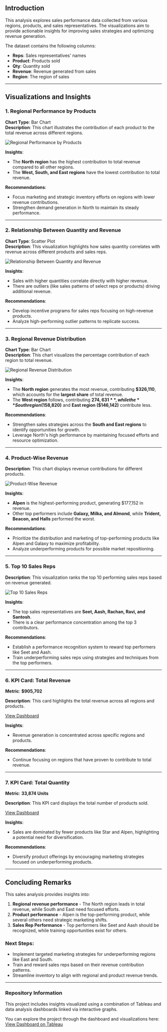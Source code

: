 
## **Introduction**

This analysis explores sales performance data collected from various regions, products, and sales representatives. The visualizations aim to provide actionable insights for improving sales strategies and optimizing revenue generation.

The dataset contains the following columns:
- **Reps**: Sales representatives' names
- **Product**: Products sold
- **Qty**: Quantity sold
- **Revenue**: Revenue generated from sales
- **Region**: The region of sales

---

## **Visualizations and Insights**

### **1. Regional Performance by Products**

**Chart Type**: Bar Chart  
**Description**: This chart illustrates the contribution of each product to the total revenue across different regions.  

![Regional Performance by Products](RegionalPerformance.png)

**Insights**:
- The **North region** has the highest contribution to total revenue compared to all other regions.
- The **West, South, and East regions** have the lowest contribution to total revenue.

**Recommendations**:
- Focus marketing and strategic inventory efforts on regions with lower revenue contributions.
- Strengthen demand generation in North to maintain its steady performance.

---

### **2. Relationship Between Quantity and Revenue**

**Chart Type**: Scatter Plot  
**Description**: This visualization highlights how sales quantity correlates with revenue across different products and sales reps.  

![Relationship Between Quantity and Revenue](Revenue&Quantity.png)

**Insights**:
- Sales with higher quantities correlate directly with higher revenue.
- There are outliers (like sales patterns of select reps or products) driving additional revenue.

**Recommendations**:
- Develop incentive programs for sales reps focusing on high-revenue products.
- Analyze high-performing outlier patterns to replicate success.

---

### **3. Regional Revenue Distribution**

**Chart Type**: Bar Chart  
**Description**: This chart visualizes the percentage contribution of each region to total revenue.  

![Regional Revenue Distribution](RegionalRevenue.png)

**Insights**:
- The **North region** generates the most revenue, contributing **$326,110**, which accounts for the **largest share** of total revenue.
- The **West region** follows, contributing **$274,631**, while the **South region ($158,820)** and **East region ($146,142)** contribute less.

**Recommendations**:
- Strengthen sales strategies across the **South and East regions** to identify opportunities for growth.
- Leverage North's high performance by maintaining focused efforts and resource optimization.

---

### **4. Product-Wise Revenue**

**Description**: This chart displays revenue contributions for different products.  

![Product-Wise Revenue](Product.png)

**Insights**:
- **Alpen** is the highest-performing product, generating $177,152 in revenue.
- Other top performers include **Galaxy, Milka, and Almond**, while **Trident, Beacon, and Halls** performed the worst.

**Recommendations**:
- Prioritize the distribution and marketing of top-performing products like Alpen and Galaxy to maximize profitability.
- Analyze underperforming products for possible market repositioning.

---

### **5. Top 10 Sales Reps**

**Description**: This visualization ranks the top 10 performing sales reps based on revenue generated.  

![Top 10 Sales Reps](SalesRepsRevenue.png)

**Insights**:
- The top sales representatives are **Seet, Aash, Rachan, Ravi, and Santosh**.
- There is a clear performance concentration among the top 3 contributors.

**Recommendations**:
- Establish a performance recognition system to reward top performers like Seet and Aash.
- Train underperforming sales reps using strategies and techniques from the top performers.

---

### **6. KPI Card: Total Revenue**

**Metric**: **$905,702**  

**Description**: This card highlights the total revenue across all regions and products.  

[View Dashboard](https://public.tableau.com/app/profile/oliseh.okiah/viz/SalesAnalysis_17337698482380/Dashboard1)

**Insights**:
- Revenue generation is concentrated across specific regions and products.

**Recommendations**:
- Continue focusing on regions that have proven to contribute to total revenue.

---

### **7. KPI Card: Total Quantity**

**Metric**: **33,874 Units**  

**Description**: This KPI card displays the total number of products sold.  

[View Dashboard](https://public.tableau.com/app/profile/oliseh.okiah/viz/SalesAnalysis_17337698482380/Dashboard1)

**Insights**:
- Sales are dominated by fewer products like Star and Alpen, highlighting a potential need for diversification.

**Recommendations**:
- Diversify product offerings by encouraging marketing strategies focused on underperforming products.

---

## **Concluding Remarks**

This sales analysis provides insights into:

1. **Regional revenue performance** - The North region leads in total revenue, while South and East need focused efforts.
2. **Product performance** - Alpen is the top-performing product, while several others need strategic marketing shifts.
3. **Sales Rep Performance** - Top performers like Seet and Aash should be recognized, while training opportunities exist for others.

### Next Steps:
- Implement targeted marketing strategies for underperforming regions like East and South.
- Train and reward sales reps based on their revenue contribution patterns.
- Streamline inventory to align with regional and product revenue trends.

---

### Repository Information
This project includes insights visualized using a combination of Tableau and data analysis dashboards linked via interactive graphs.

You can explore the project through the dashboard and visualizations here:  
[View Dashboard on Tableau](https://public.tableau.com/app/profile/oliseh.okiah/viz/SalesAnalysis_17337698482380/Dashboard1)

